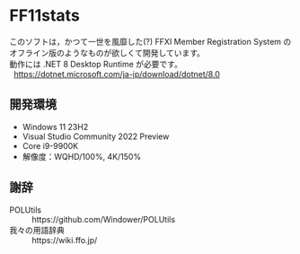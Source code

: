 # FF11stats
このソフトは，かつて一世を風靡した(?) FFXI Member Registration System のオフライン版のようなものが欲しくて開発しています。<br>
動作には .NET 8 Desktop Runtime が必要です。<br>
&nbsp;&nbsp;https://dotnet.microsoft.com/ja-jp/download/dotnet/8.0

## 開発環境
- Windows 11 23H2
- Visual Studio Community 2022 Preview
- Core i9-9900K
- 解像度：WQHD/100%, 4K/150%

## 謝辞
<dl>
<dt>POLUtils</dt>
<dd>https://github.com/Windower/POLUtils</dd>
<dt>我々の用語辞典</dt>
<dd>https://wiki.ffo.jp/</dd>
</dl>
